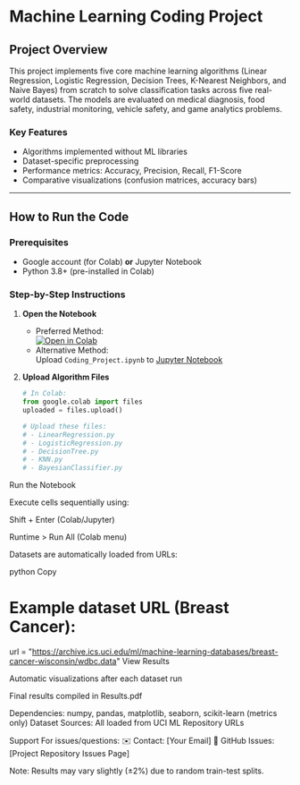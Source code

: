 # Machine Learning Coding Project

## Project Overview
This project implements five core machine learning algorithms (Linear Regression, Logistic Regression, Decision Trees, K-Nearest Neighbors, and Naive Bayes) from scratch to solve classification tasks across five real-world datasets. The models are evaluated on medical diagnosis, food safety, industrial monitoring, vehicle safety, and game analytics problems.

### Key Features
- Algorithms implemented without ML libraries
- Dataset-specific preprocessing
- Performance metrics: Accuracy, Precision, Recall, F1-Score
- Comparative visualizations (confusion matrices, accuracy bars)

---

## How to Run the Code

### Prerequisites
- Google account (for Colab) **or** Jupyter Notebook
- Python 3.8+ (pre-installed in Colab)

### Step-by-Step Instructions

1. **Open the Notebook**
   - Preferred Method:  
     [![Open in Colab](https://colab.research.google.com/assets/colab-badge.svg)](https://colab.research.google.com/drive/14vktqrHtOfIXVtwHvjB5ixt61c690BCd?usp=sharing)
   - Alternative Method:  
     Upload `Coding_Project.ipynb` to [Jupyter Notebook](https://jupyter.org/)

2. **Upload Algorithm Files**
   ```python
   # In Colab:
   from google.colab import files
   uploaded = files.upload()
   
   # Upload these files:
   # - LinearRegression.py
   # - LogisticRegression.py
   # - DecisionTree.py
   # - KNN.py
   # - BayesianClassifier.py

Run the Notebook

Execute cells sequentially using:

Shift + Enter (Colab/Jupyter)

Runtime > Run All (Colab menu)

Datasets are automatically loaded from URLs:

python
Copy
# Example dataset URL (Breast Cancer):
url = "https://archive.ics.uci.edu/ml/machine-learning-databases/breast-cancer-wisconsin/wdbc.data"
View Results

Automatic visualizations after each dataset run

Final results compiled in Results.pdf

Dependencies:
numpy, pandas, matplotlib, seaborn, scikit-learn (metrics only)
Dataset Sources: All loaded from UCI ML Repository URLs

Support
For issues/questions:
✉️ Contact: [Your Email]
📌 GitHub Issues: [Project Repository Issues Page]

Note: Results may vary slightly (±2%) due to random train-test splits.
